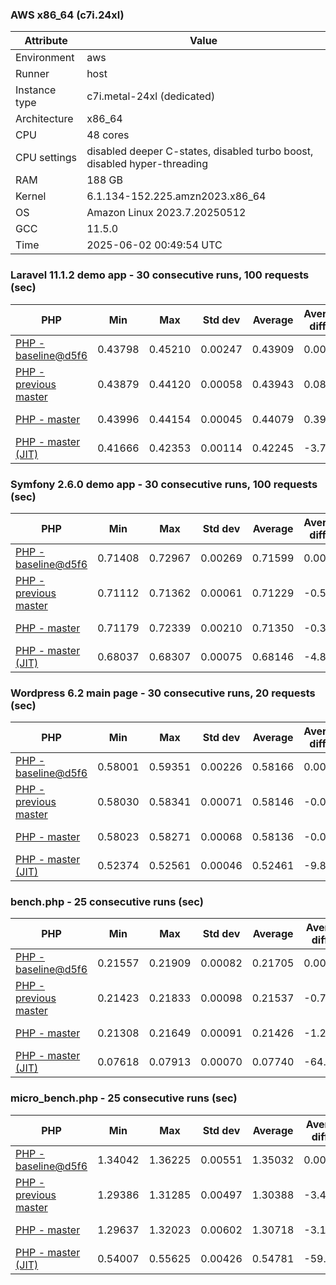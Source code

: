 ### AWS x86_64 (c7i.24xl)

|  Attribute    |     Value      |
|---------------|----------------|
| Environment   |aws|
| Runner        |host|
| Instance type |c7i.metal-24xl (dedicated)|
| Architecture  |x86_64
| CPU           |48 cores|
| CPU settings  |disabled deeper C-states, disabled turbo boost, disabled hyper-threading|
| RAM           |188 GB|
| Kernel        |6.1.134-152.225.amzn2023.x86_64|
| OS            |Amazon Linux 2023.7.20250512|
| GCC           |11.5.0|
| Time          |2025-06-02 00:49:54 UTC|

### Laravel 11.1.2 demo app - 30 consecutive runs, 100 requests (sec)

|     PHP     |     Min     |     Max     |    Std dev   |   Average  |  Average diff % |   Median   | Median diff % |     Memory    |
|-------------|-------------|-------------|--------------|------------|-----------------|------------|---------------|---------------|
|[PHP - baseline@d5f6](https://github.com/php/php-src/commit/d5f6e56610)|0.43798|0.45210|0.00247|0.43909|0.00%|0.43856|0.00%|41.91 MB|
|[PHP - previous master](https://github.com/php/php-src/commit/2a156572e8)|0.43879|0.44120|0.00058|0.43943|0.08%|0.43921|0.15%|42.37 MB|
|[PHP - master](https://github.com/php/php-src/commit/910411f2f5)|0.43996|0.44154|0.00045|0.44079|0.39%|0.44082|0.51%|42.37 MB|
|[PHP - master (JIT)](https://github.com/php/php-src/commit/910411f2f5)|0.41666|0.42353|0.00114|0.42245|-3.79%|0.42259|-3.64%|51.28 MB|

### Symfony 2.6.0 demo app - 30 consecutive runs, 100 requests (sec)

|     PHP     |     Min     |     Max     |    Std dev   |   Average  |  Average diff % |   Median   | Median diff % |     Memory    |
|-------------|-------------|-------------|--------------|------------|-----------------|------------|---------------|---------------|
|[PHP - baseline@d5f6](https://github.com/php/php-src/commit/d5f6e56610)|0.71408|0.72967|0.00269|0.71599|0.00%|0.71553|0.00%|37.56 MB|
|[PHP - previous master](https://github.com/php/php-src/commit/2a156572e8)|0.71112|0.71362|0.00061|0.71229|-0.52%|0.71227|-0.45%|38.01 MB|
|[PHP - master](https://github.com/php/php-src/commit/910411f2f5)|0.71179|0.72339|0.00210|0.71350|-0.35%|0.71306|-0.34%|38.01 MB|
|[PHP - master (JIT)](https://github.com/php/php-src/commit/910411f2f5)|0.68037|0.68307|0.00075|0.68146|-4.82%|0.68135|-4.78%|45.03 MB|

### Wordpress 6.2 main page - 30 consecutive runs, 20 requests (sec)

|     PHP     |     Min     |     Max     |    Std dev   |   Average  |  Average diff % |   Median   | Median diff % |     Memory    |
|-------------|-------------|-------------|--------------|------------|-----------------|------------|---------------|---------------|
|[PHP - baseline@d5f6](https://github.com/php/php-src/commit/d5f6e56610)|0.58001|0.59351|0.00226|0.58166|0.00%|0.58137|0.00%|43.12 MB|
|[PHP - previous master](https://github.com/php/php-src/commit/2a156572e8)|0.58030|0.58341|0.00071|0.58146|-0.03%|0.58129|-0.01%|43.58 MB|
|[PHP - master](https://github.com/php/php-src/commit/910411f2f5)|0.58023|0.58271|0.00068|0.58136|-0.05%|0.58133|-0.01%|43.58 MB|
|[PHP - master (JIT)](https://github.com/php/php-src/commit/910411f2f5)|0.52374|0.52561|0.00046|0.52461|-9.81%|0.52463|-9.76%|61.05 MB|

### bench.php - 25 consecutive runs (sec)

|     PHP     |     Min     |     Max     |    Std dev   |   Average  |  Average diff % |   Median   | Median diff % |     Memory    |
|-------------|-------------|-------------|--------------|------------|-----------------|------------|---------------|---------------|
|[PHP - baseline@d5f6](https://github.com/php/php-src/commit/d5f6e56610)|0.21557|0.21909|0.00082|0.21705|0.00%|0.21704|0.00%|26.28 MB|
|[PHP - previous master](https://github.com/php/php-src/commit/2a156572e8)|0.21423|0.21833|0.00098|0.21537|-0.77%|0.21514|-0.88%|26.63 MB|
|[PHP - master](https://github.com/php/php-src/commit/910411f2f5)|0.21308|0.21649|0.00091|0.21426|-1.28%|0.21400|-1.40%|26.63 MB|
|[PHP - master (JIT)](https://github.com/php/php-src/commit/910411f2f5)|0.07618|0.07913|0.00070|0.07740|-64.34%|0.07723|-64.42%|27.78 MB|

### micro_bench.php - 25 consecutive runs (sec)

|     PHP     |     Min     |     Max     |    Std dev   |   Average  |  Average diff % |   Median   | Median diff % |     Memory    |
|-------------|-------------|-------------|--------------|------------|-----------------|------------|---------------|---------------|
|[PHP - baseline@d5f6](https://github.com/php/php-src/commit/d5f6e56610)|1.34042|1.36225|0.00551|1.35032|0.00%|1.35158|0.00%|20.54 MB|
|[PHP - previous master](https://github.com/php/php-src/commit/2a156572e8)|1.29386|1.31285|0.00497|1.30388|-3.44%|1.30244|-3.64%|20.89 MB|
|[PHP - master](https://github.com/php/php-src/commit/910411f2f5)|1.29637|1.32023|0.00602|1.30718|-3.19%|1.30767|-3.25%|20.89 MB|
|[PHP - master (JIT)](https://github.com/php/php-src/commit/910411f2f5)|0.54007|0.55625|0.00426|0.54781|-59.43%|0.54788|-59.46%|22.20 MB|
